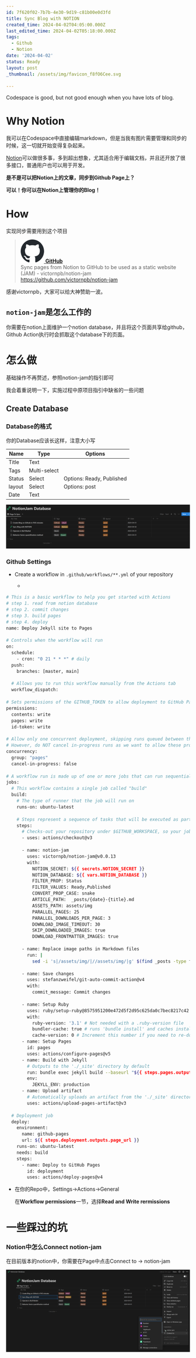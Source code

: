 ```yaml
---
id: 7f620f02-7b7b-4e30-9d19-c81b00e0d3fd
title: Sync Blog with NOTION
created_time: 2024-04-02T04:05:00.000Z
last_edited_time: 2024-04-02T05:18:00.000Z
tags:
  - Github
  - Notion
date: '2024-04-02'
status: Ready
layout: post
_thumbnail: /assets/img/favicon_f8fO6Cee.svg

---
```


Codespace is good, but not good enough when you have lots of blog.

# Why Notion

我可以在Codespace中直接编辑markdown，但是当我有图片需要管理和同步的时候，这一切就开始变得复杂起来。

[Notion](https://notion.so/)可以做很多事，多到超出想象，尤其适合用于编辑文档，并且还开放了很多接口，普通用户也可以用于开发。

**是不是可以把Notion上的文章，同步到Github Page上？**

**可以！你可以在Notion上管理你的Blog！**

# How

实现同步需要用到这个项目

> [![favicon](/assets/img/favicon_f8fO6Cee.svg) **GitHub**](https://github.com/victornpb/notion-jam)\
> Sync pages from Notion to GitHub to be used as a static website (JAM) - victornpb/notion-jam\
> <https://github.com/victornpb/notion-jam>

感谢victornpb，大家可以给大神赞助一波。

## `notion-jam`是怎么工作的

你需要在notion上面维护一个notion database，并且将这个页面共享给github，Github Action执行时会抓取这个database下的页面。

# 怎么做

基础操作不再赘述，参照notion-jam的指引即可

我会着重说明一下，实施过程中原项目指引中缺省的一些问题

## Create Database

### Database的格式

你的Database应该长这样，注意大小写

| Name   | Type         | Options                   |
| ------ | ------------ | ------------------------- |
| Title  | Text         |                           |
| Tags   | Multi-select |                           |
| Status | Select       | Options: Ready, Published |
| layout | Select       | Options: post             |
| Date   | Text         |                           |

![](/assets/img/Untitled_FCnhTliu.png)

### Github Settings

*   Create a workflow in `.github/workflows/**.yml` of your repository

    *

```bash
# This is a basic workflow to help you get started with Actions
# step 1. read from notion database
# step 2. commit changes
# step 3. build pages
# step 4. deploy
name: Deploy Jekyll site to Pages

# Controls when the workflow will run
on:
  schedule:
    - cron: "0 21 * * *" # daily
  push:
    branches: [master, main]

  # Allows you to run this workflow manually from the Actions tab
  workflow_dispatch:

# Sets permissions of the GITHUB_TOKEN to allow deployment to GitHub Pages
permissions:
  contents: write
  pages: write
  id-token: write

# Allow only one concurrent deployment, skipping runs queued between the run in-progress and latest queued.
# However, do NOT cancel in-progress runs as we want to allow these production deployments to complete.
concurrency:
  group: "pages"
  cancel-in-progress: false

# A workflow run is made up of one or more jobs that can run sequentially or in parallel
jobs:
  # This workflow contains a single job called "build"
  build:
    # The type of runner that the job will run on
    runs-on: ubuntu-latest

    # Steps represent a sequence of tasks that will be executed as part of the job
    steps:
      # Checks-out your repository under $GITHUB_WORKSPACE, so your job can access it
      - uses: actions/checkout@v3

      - name: notion-jam
        uses: victornpb/notion-jam@v0.0.13
        with:
          NOTION_SECRET: ${{ secrets.NOTION_SECRET }}
          NOTION_DATABASE: ${{ vars.NOTION_DATABASE }}
          FILTER_PROP: Status
          FILTER_VALUES: Ready,Published
          CONVERT_PROP_CASE: snake
          ARTICLE_PATH:  _posts/{date}-{title}.md
          ASSETS_PATH: assets/img
          PARALLEL_PAGES: 25
          PARALLEL_DOWNLOADS_PER_PAGE: 3
          DOWNLOAD_IMAGE_TIMEOUT: 30
          SKIP_DOWNLOADED_IMAGES: true
          DOWNLOAD_FRONTMATTER_IMAGES: true
          
      - name: Replace image paths in Markdown files
        run: |
          sed -i 's|/assets/img/|//assets/img/|g' $(find _posts -type f -name "*.md")
      
      - name: Save changes
        uses: stefanzweifel/git-auto-commit-action@v4
        with:
          commit_message: Commit changes

      - name: Setup Ruby
        uses: ruby/setup-ruby@8575951200e472d5f2d95c625da0c7bec8217c42 # v1.161.0
        with:
          ruby-version: '3.1' # Not needed with a .ruby-version file
          bundler-cache: true # runs 'bundle install' and caches installed gems automatically
          cache-version: 0 # Increment this number if you need to re-download cached gems
      - name: Setup Pages
        id: pages
        uses: actions/configure-pages@v5
      - name: Build with Jekyll
        # Outputs to the './_site' directory by default
        run: bundle exec jekyll build --baseurl "${{ steps.pages.outputs.base_path }}"
        env:
          JEKYLL_ENV: production
      - name: Upload artifact
        # Automatically uploads an artifact from the './_site' directory by default
        uses: actions/upload-pages-artifact@v3

  # Deployment job
  deploy:
    environment:
      name: github-pages
      url: ${{ steps.deployment.outputs.page_url }}
    runs-on: ubuntu-latest
    needs: build
    steps:
      - name: Deploy to GitHub Pages
        id: deployment
        uses: actions/deploy-pages@v4
```

*   在你的Repo中，Settings→Actions→General

    在**Workflow permissions**一节，选择**Read and Write rermissions**

# 一些踩过的坑

### Notion中怎么Connect notion-jam

在目前版本的notion中，你需要在Page中点击Connect to → notion-jam

![](/assets/img/1d0e3922-081d-497c-9c60-6c0b560ca95d_lQn4VmYx.png)
